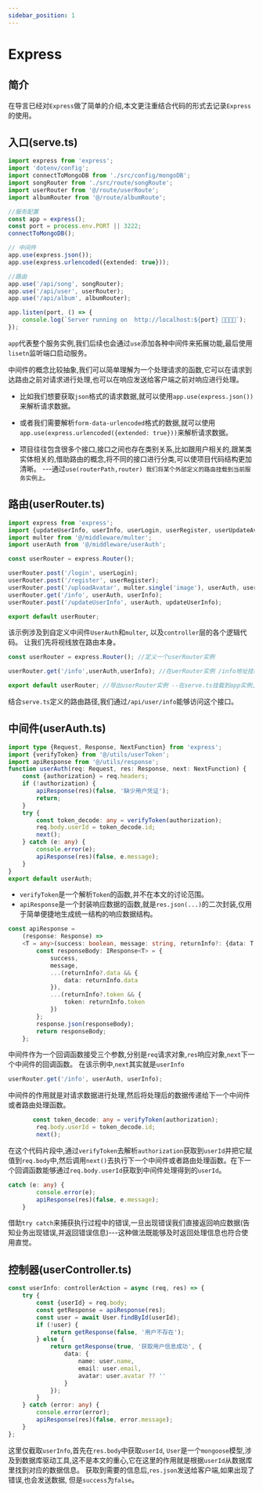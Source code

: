 ```yaml
---
sidebar_position: 1
---
```


# Express

## 简介
在导言已经对`Express`做了简单的介绍,本文更注重结合代码的形式去记录`Express`的使用。

## 入口(serve.ts)
```ts
import express from 'express';
import 'dotenv/config';
import connectToMongoDB from './src/config/mongoDB';
import songRouter from './src/route/songRoute';
import userRouter from '@/route/userRoute';
import albumRouter from '@/route/albumRoute';

//服务配置
const app = express();
const port = process.env.PORT || 3222;
connectToMongoDB();

// 中间件
app.use(express.json());
app.use(express.urlencoded({extended: true}));

//路由
app.use('/api/song', songRouter);
app.use('/api/user', userRouter);
app.use('/api/album', albumRouter);

app.listen(port, () => {
    console.log(`Server running on  http://localhost:${port} 🎉🎉🎉🎉`);
});

```
`app`代表整个服务实例,我们后续也会通过`use`添加各种中间件来拓展功能,最后使用`lisetn`监听端口启动服务。

中间件的概念比较抽象,我们可以简单理解为一个处理请求的函数,它可以在请求到达路由之前对请求进行处理,也可以在响应发送给客户端之前对响应进行处理。

- 比如我们想要获取`json`格式的请求数据,就可以使用`app.use(express.json())`来解析请求数据。
- 或者我们需要解析`form-data-urlencoded`格式的数据,就可以使用`app.use(express.urlencoded({extended: true}))`来解析请求数据。

- 项目往往包含很多个接口,接口之间也存在类别关系,比如跟用户相关的,跟某类实体相关的,借助路由的概念,将不同的接口进行分类,可以使项目代码结构更加清晰。 ---通过`use(routerPath,router) 我们将某个外部定义的路由挂载到当前服务实例上。`

## 路由(userRouter.ts)
```ts
import express from 'express';
import {updateUserInfo, userInfo, userLogin, userRegister, userUpdateAvatar} from '@/controller/userController';
import multer from '@/middleware/multer';
import userAuth from '@/middleware/userAuth';

const userRouter = express.Router();

userRouter.post('/login', userLogin);
userRouter.post('/register', userRegister);
userRouter.post('/uploadAvatar', multer.single('image'), userAuth, userUpdateAvatar);
userRouter.get('/info', userAuth, userInfo);
userRouter.post('/updateUserInfo', userAuth, updateUserInfo);

export default userRouter;
```
该示例涉及到自定义中间件`UserAuth`和`multer`, 以及`controller`层的各个逻辑代码。
让我们先将视线放在路由本身。
```ts
const userRouter = express.Router(); //定义一个userRouter实例

userRouter.get('/info',userAuth,userInfo); //在uerRouter实例 /info地址挂载一个get请求的处理函数,中间有一个userAuth作为中间件对数据进行处理

export default userRouter; //导出userRouter实例 --在serve.ts挂载到app实例上
```
结合`serve.ts`定义的路由路径,我们通过`/api/user/info`能够访问这个接口。

## 中间件(userAuth.ts)
```ts
import type {Request, Response, NextFunction} from 'express';
import {verifyToken} from '@/utils/userToken';
import apiResponse from '@/utils/response';
function userAuth(req: Request, res: Response, next: NextFunction) {
    const {authorization} = req.headers;
    if (!authorization) {
        apiResponse(res)(false, '缺少用户凭证');
        return;
    }
    try {
        const token_decode: any = verifyToken(authorization);
        req.body.userId = token_decode.id;
        next();
    } catch (e: any) {
        console.error(e);
        apiResponse(res)(false, e.message);
    }
}
export default userAuth;
```
- `verifyToken`是一个解析`Token`的函数,并不在本文的讨论范围。
- `apiResponse`是一个封装响应数据的函数,就是`res.json(...)`的二次封装,仅用于简单便捷地生成统一结构的响应数据结构。
```ts
const apiResponse =
    (response: Response) =>
    <T = any>(success: boolean, message: string, returnInfo?: {data: T; token?: string}) => {
        const responseBody: IResponse<T> = {
            success,
            message,
            ...(returnInfo?.data && {
                data: returnInfo.data
            }),
            ...(returnInfo?.token && {
                token: returnInfo.token
            })
        };
        response.json(responseBody);
        return responseBody;
    };
```

中间件作为一个回调函数接受三个参数,分别是`req`请求对象,`res`响应对象,`next`下一个中间件的回调函数。
在该示例中,`next`其实就是`userInfo`
```ts
userRouter.get('/info', userAuth, userInfo);
```
中间件的作用就是对请求数据进行处理,然后将处理后的数据传递给下一个中间件或者路由处理函数。
```ts
       const token_decode: any = verifyToken(authorization);
        req.body.userId = token_decode.id;
        next();
```
在这个代码片段中,通过`verifyToken`去解析`authorization`获取到`userId`并把它赋值到`req.body`中,然后调用`next()`去执行下一个中间件或者路由处理函数。在下一个回调函数能够通过`req.body.userId`获取到中间件处理得到的`userId`。
```ts
catch (e: any) {
        console.error(e);
        apiResponse(res)(false, e.message);
    }
```
借助`try catch`来捕获执行过程中的错误,一旦出现错误我们直接返回响应数据(告知业务出现错误,并返回错误信息)---这种做法既能够及时返回处理信息也符合使用直觉。


## 控制器(userController.ts)
```ts
const userInfo: controllerAction = async (req, res) => {
    try {
        const {userId} = req.body;
        const getResponse = apiResponse(res);
        const user = await User.findById(userId);
        if (!user) {
            return getResponse(false, '用户不存在');
        } else {
            return getResponse(true, '获取用户信息成功', {
                data: {
                    name: user.name,
                    email: user.email,
                    avatar: user.avatar ?? ''
                }
            });
        }
    } catch (error: any) {
        console.error(error);
        apiResponse(res)(false, error.message);
    }
};
```
这里仅截取`userInfo`,首先在`res.body`中获取`userId`, `User`是一个`mongoose`模型,涉及到数据库驱动工具,这不是本文的重心,它在这里的作用就是根据`userId`从数据库里找到对应的数据信息。
获取到需要的信息后,`res.json`发送给客户端,如果出现了错误,也会发送数据, 但是`success`为`false`。